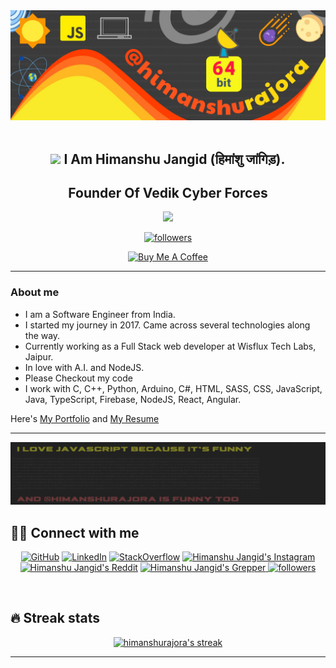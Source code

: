 <div align="center">
  <img src="./gitbg-1.jpg" style="max-width: 100%;" alt="Welcome to my Github Profile" />
</div>
  <br />
<h2 align="center">
<img src="https://media.giphy.com/media/hvRJCLFzcasrR4ia7z/giphy.gif" width="28">
  I Am Himanshu Jangid (हिमांशु जांगिड़). 
</h2>
<h2 align="center"> Founder Of Vedik Cyber Forces </h2>

<p align="center">
  <a href="https://github.com/DenverCoder1/readme-typing-svg"><img src="https://readme-typing-svg.herokuapp.com/?lines=Web%20Developer;A%20Computer%20Science%20Engineer;Always%20learning%20new%20things&center=true&width=380&height=45"></a>
</p>
<p align="center">
  <a href="https://github.com/himanshurajora">
    <img alt="followers" title="Follow me on Github" src="https://img.shields.io/github/followers/himanshurajora?color=236ad3&labelColor=1155ba&style=for-the-badge&logo=github&label=Follow"/></a>
</p>
<p align="center">
<a align="center" href="https://www.buymeacoffee.com/himanshurajora" target="_blank"><img src="https://cdn.buymeacoffee.com/buttons/v2/default-yellow.png" alt="Buy Me A Coffee" style="height: 60px !important;width: 217px !important;" ></a>
</p>

---
### About me

- I am a Software Engineer from India.
- I started my journey in 2017. Came across several technologies along the way.
- Currently working as a Full Stack web developer at Wisflux Tech Labs, Jaipur.
- In love with A.I. and NodeJS.
- Please Checkout my code
- I work with C, C++, Python, Arduino, C#, HTML, SASS, CSS, JavaScript, Java, TypeScript, Firebase, NodeJS, React, Angular.

Here's <a href="https://himanshujangid.com">My Portfolio</a> and <a href="https://www.jiocloud.com/s/?t=MQacwhLNYXsnrVPc&s=a9">My Resume</a>

<hr/>

![Animation1](./anim1.gif)

## 🙋‍♂️ Connect with me

<!-- Badges template - https://github.com/badges/shields -->

<p align="center">
  <a href="https://www.github.com/himanshurajora"><img alt="GitHub" title="GitHub" src="https://img.shields.io/badge/-GitHub-black?style=for-the-badge&logo=github&logoColor=white"/></a>
  <a href="https://www.linkedin.com/in/himanshu-jangid-5a334a196/"><img alt="LinkedIn" title="LinkedIn" src="https://img.shields.io/badge/-LinkedIn-blue?style=for-the-badge&logo=LinkedIn&logoColor=white"/></a>
  <a href="https://stackoverflow.com/users/15781928/himanshu-jangidy"><img alt="StackOverflow" title="StackOverflow" src="https://img.shields.io/badge/-stackoverflow-orange?style=for-the-badge&logo=stackoverflow&logoColor=white"/></a>
  <a href="https://www.instagram.com/himy.in/">
  <img alt="Himanshu Jangid's Instagram" title="Instagram" src="https://img.shields.io/badge/-instagram-pink?style=for-the-badge&logo=instagram&logoColor=white" /></a>
    <a href="https://www.reddit.com/user/himanshurajora">
  <img alt="Himanshu Jangid's Reddit" title="Reddit" src="https://img.shields.io/badge/-reddit-red?style=for-the-badge&logo=reddit&logoColor=white" /></a>
  <a href="https://www.grepper.com/profile/himanshu-jangid"><img alt="Himanshu Jangid's Grepper" title="Code Grepper" src="https://img.shields.io/badge/-grepper-purple?style=for-the-badge&logo=codegrepper&logoColor=white" /> </a>
    <a href="https://himanshurajora.gumroad.com/">
    <img alt="followers" title="Follow me on Github" src="https://img.shields.io/badge/-💻-22ff22?color=22ff22&labelColor=55ff55&style=for-the-badge&logo=coffee&label=Buy My Products"/></a>
</p>
<br>

## 🔥 Streak stats

<p align="center">
  <a href="https://github.com/DenverCoder1/github-readme-streak-stats">
    <img title="🔥 Get streak stats for your profile at git.io/streak-stats" alt="himanshurajora's streak" src="https://github-readme-streak-stats.herokuapp.com/?user=himanshurajora&theme=monokai-metallian&hide_border=true"/>
  </a>
</p>
<hr/>
